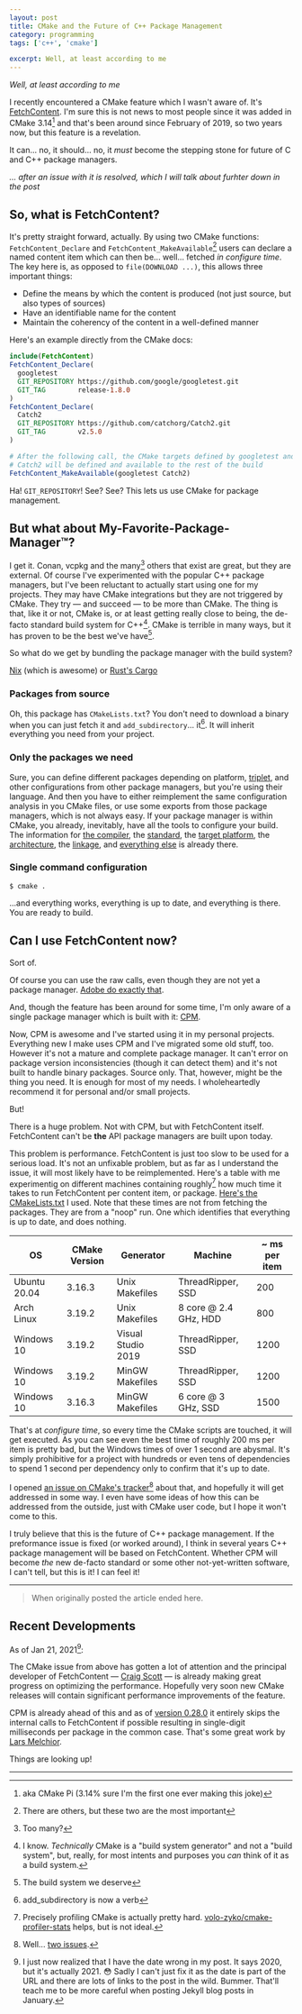 ```yaml
---
layout: post
title: CMake and the Future of C++ Package Management
category: programming
tags: ['c++', 'cmake']

excerpt: Well, at least according to me
---
```


*Well, at least according to me*

I recently encountered a CMake feature which I wasn't aware of. It's [FetchContent](https://cmake.org/cmake/help/latest/module/FetchContent.html). I'm sure this is not news to most people since it was added in CMake 3.14[^1] and that's been around since February of 2019, so two years now, but this feature is a revelation.

It can... no, it should... no, it *must* become the stepping stone for future of C and C++ package managers.

*... after an issue with it is resolved, which I will talk about furhter down in the post*

## So, what is FetchContent?

It's pretty straight forward, actually. By using two CMake functions: `FetchContent_Declare` and `FetchContent_MakeAvailable`[^2] users can declare a named content item which can then be... well... fetched *in configure time*. The key here is, as opposed to `file(DOWNLOAD ...)`, this allows three important things:

* Define the means by which the content is produced (not just source, but also types of sources)
* Have an identifiable name for the content
* Maintain the coherency of the content in a well-defined manner

Here's an example directly from the CMake docs:

```cmake
include(FetchContent)
FetchContent_Declare(
  googletest
  GIT_REPOSITORY https://github.com/google/googletest.git
  GIT_TAG        release-1.8.0
)
FetchContent_Declare(
  Catch2
  GIT_REPOSITORY https://github.com/catchorg/Catch2.git
  GIT_TAG        v2.5.0
)

# After the following call, the CMake targets defined by googletest and
# Catch2 will be defined and available to the rest of the build
FetchContent_MakeAvailable(googletest Catch2)
```

Ha! `GIT_REPOSITORY`! See? See? This lets us use CMake for package management.

## But what about My-Favorite-Package-Manager&trade;?

I get it. Conan, vcpkg and the many[^3] others that exist are great, but they are external. Of course I've experimented with the popular C++ package managers, but I've been reluctant to actually start using one for my projects. They may have CMake integrations but they are not triggered by CMake. They try &mdash; and succeed &mdash; to be more than CMake. The thing is that, like it or not, CMake is, or at least getting really close to being, the de-facto standard build system for C++[^4]. CMake is terrible in many ways, but it has proven to be the best we've have[^5].

So what do we get by bundling the package manager with the build system?

[Nix](https://en.wikipedia.org/wiki/Nix_package_manager) (which is awesome) or [Rust's Cargo](https://doc.rust-lang.org/cargo/guide/)

### Packages from source

Oh, this package has `CMakeLists.txt`? You don't need to download a binary when you can just fetch it and `add_subdirectory`... it[^6]. It will inherit everything you need from your project.

### Only the packages we need

Sure, you can define different packages depending on platform, [triplet](https://vcpkg.readthedocs.io/en/latest/users/triplets/), and other configurations from other package managers, but you're using their language. And then you have to either reimplement the same configuration analysis in you CMake files, or use some exports from those package managers, which is not always easy. If your package manager is within CMake, you already, inevitably, have all the tools to configure your build. The information for [the compiler](https://cmake.org/cmake/help/v3.3/variable/CMAKE_LANG_COMPILER.html), the [standard](https://cmake.org/cmake/help/latest/variable/CMAKE_CXX_STANDARD.html), the [target platform](https://cmake.org/cmake/help/latest/variable/CMAKE_SYSTEM_NAME.html), the [architecture](https://cmake.org/cmake/help/latest/variable/CMAKE_SYSTEM_PROCESSOR.html), the [linkage](https://cmake.org/cmake/help/latest/variable/BUILD_SHARED_LIBS.html), and [everything else](https://cmake.org/cmake/help/latest/manual/cmake-toolchains.7.html) is already there.

### Single command configuration

`$ cmake .`

...and everything works, everything is up to date, and everything is there. You are ready to build.

## Can I use FetchContent now?

Sort of.

Of course you can use the raw calls, even though they are not yet a package manager. [Adobe do exactly that](https://github.com/adobe/lagrange/tree/72f9a5447b6803245d43a37a18b76e59c16fbda8/cmake/recipes/external).

And, though the feature has been around for some time, I'm only aware of a single package manager which is built with it: [CPM](https://github.com/TheLartians/CPM.cmake).

Now, CPM is awesome and I've started using it in my personal projects. Everything new I make uses CPM and I've migrated some old stuff, too. However it's not a mature and complete package manager. It can't error on package version inconsistencies (though it can detect them) and it's not built to handle binary packages. Source only. That, however, might be the thing you need. It is enough for most of my needs. I wholeheartedly recommend it for personal and/or small projects.

But!

There is a huge problem. Not with CPM, but with FetchContent itself. FetchContent can't be **the** API package managers are built upon today.

This problem is performance. FetchContent is just too slow to be used for a serious load. It's not an unfixable problem, but as far as I understand the issue, it will most likely have to be reimplemented. Here's a table with me experimentig on different machines containing roughly[^7] how much time it takes to run FetchContent per content item, or package. [Here's the CMakeLists.txt](https://github.com/iboB/cmake-fetch-content-perf/blob/82ee13918550f18bbf22bd3bf38c721a7de9fb80/CMakeLists.txt) I used. Note that these times are not from fetching the packages. They are from a "noop" run. One which identifies that everything is up to date, and does nothing.

| OS | CMake Version | Generator | Machine | ~ ms per item |
| ------ | ------ | ------ | ------ | ------ |
| Ubuntu 20.04 | 3.16.3 | Unix Makefiles | ThreadRipper, SSD | 200 |
| Arch Linux | 3.19.2 | Unix Makefiles | 8 core @ 2.4 GHz, HDD | 800 |
| Windows 10 | 3.19.2 | Visual Studio 2019 | ThreadRipper, SSD | 1200 |
| Windows 10 | 3.19.2 | MinGW Makefiles | ThreadRipper, SSD | 1200 |
| Windows 10 | 3.16.3 | MinGW Makefiles | 6 core @ 3 GHz, SSD | 1500 |

That's at *configure time*, so every time the CMake scripts are touched, it will get executed. As you can see even the best time of roughly 200 ms per item is pretty bad, but the Windows times of over 1 second are abysmal. It's simply prohibitive for a project with hundreds or even tens of dependencies to spend 1 second per dependency only to confirm that it's up to date.

I opened [an issue on CMake's tracker](https://gitlab.kitware.com/cmake/cmake/-/issues/21703)[^8] about that, and hopefully it will get addressed in some way. I even have some ideas of how this can be addressed from the outside, just with CMake user code, but I hope it won't come to this.

I truly believe that this is the future of C++ package management. If the preformance issue is fixed (or worked around), I think in several years C++ package management will be based on FetchContent. Whether CPM will become *the* new de-facto standard or some other not-yet-written software, I can't tell, but this is it! I can feel it!

---

> When originally posted the article ended here.

## Recent Developments

As of Jan 21, 2021[^9]:

The CMake issue from above has gotten a lot of attention and the principal developer of FetchContent &mdash; [Craig Scott](https://gitlab.kitware.com/craig.scott) &mdash; is already making great progress on optimizing the performance. Hopefully very soon new CMake releases will contain significant performance improvements of the feature.

CPM is already ahead of this and as of [version 0.28.0](https://github.com/TheLartians/CPM.cmake/releases/tag/v0.28.0) it entirely skips the internal calls to FetchContent if possible resulting in single-digit milliseconds per package in the common case. That's some great work by [Lars Melchior](https://github.com/TheLartians).

Things are looking up!

___

[^1]: aka CMake Pi (3.14% sure I'm the first one ever making this joke)
[^2]: There are others, but these two are the most important
[^3]: Too many?
[^4]: I know. *Technically* CMake is a "build system generator" and not a "build system", but, really, for most intents and purposes you *can* think of it as a build system.
[^5]: The build system we deserve
[^6]: add_subdirectory is now a verb
[^7]: Precisely profiling CMake is actually pretty hard. [volo-zyko/cmake-profiler-stats](https://github.com/volo-zyko/cmake-profile-stats) helps, but is not ideal.
[^8]: Well... [two issues](https://gitlab.kitware.com/cmake/cmake/-/issues/21698).
[^9]: I just now realized that I have the date wrong in my post. It says 2020, but it's actually 2021. &#x1F633; Sadly I can't just fix it as the date is part of the URL and there are lots of links to the post in the wild. Bummer. That'll teach me to be more careful when posting Jekyll blog posts in January.
